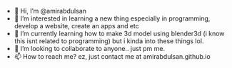 - 👋 Hi, I’m @amirabdulsan
- 👀 I’m interested in learning a new thing especially in programming, develop a website, create an apps and etc
- 🌱 I’m currently learning how to make 3d model using blender3d (i know this isnt related to programming) but i kinda into these things lol.
- 💞️ I’m looking to collaborate to anyone.. just pm me.
- 📫 How to reach me? ez, just contact me at amirabdulsan.github.io

<!---
amirabdulsan/amirabdulsan is a ✨ special ✨ repository because its `README.md` (this file) appears on your GitHub profile.
You can click the Preview link to take a look at your changes.
--->
